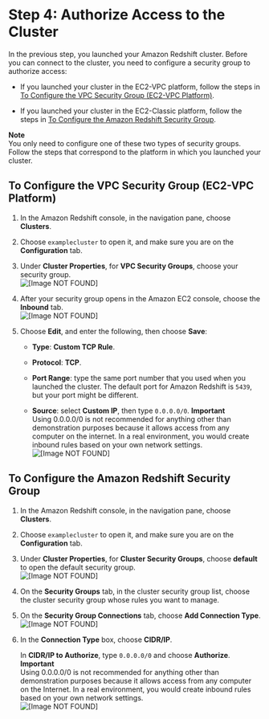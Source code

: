 # Step 4: Authorize Access to the Cluster<a name="rs-gsg-authorize-cluster-access"></a>

In the previous step, you launched your Amazon Redshift cluster\. Before you can connect to the cluster, you need to configure a security group to authorize access: 

+ If you launched your cluster in the EC2\-VPC platform, follow the steps in [To Configure the VPC Security Group \(EC2\-VPC Platform\)](#rs-gsg-how-to-authorize-access-vpc-security-group)\.

+ If you launched your cluster in the EC2\-Classic platform, follow the steps in [To Configure the Amazon Redshift Security Group](#rs-gsg-how-to-authorize-access-cluster-security-group)\.

**Note**  
You only need to configure one of these two types of security groups\. Follow the steps that correspond to the platform in which you launched your cluster\.

## To Configure the VPC Security Group \(EC2\-VPC Platform\)<a name="rs-gsg-how-to-authorize-access-vpc-security-group"></a>

1. In the Amazon Redshift console, in the navigation pane, choose **Clusters**\.

1. Choose `examplecluster` to open it, and make sure you are on the **Configuration** tab\.

1. Under **Cluster Properties**, for **VPC Security Groups**, choose your security group\.  
![\[Image NOT FOUND\]](http://docs.aws.amazon.com/redshift/latest/gsg/images/rs-gsg-clusters-config-vpc-security-group.png)

1. After your security group opens in the Amazon EC2 console, choose the **Inbound** tab\.  
![\[Image NOT FOUND\]](http://docs.aws.amazon.com/redshift/latest/gsg/images/rs-gsg-security-vpc-security-group-select.png)

1. Choose **Edit**, and enter the following, then choose **Save**: 

   + **Type**: **Custom TCP Rule**\.

   + **Protocol**: **TCP**\.

   + **Port Range**: type the same port number that you used when you launched the cluster\. The default port for Amazon Redshift is `5439`, but your port might be different\.

   + **Source**: select **Custom IP**, then type `0.0.0.0/0`\.
**Important**  
Using 0\.0\.0\.0/0 is not recommended for anything other than demonstration purposes because it allows access from any computer on the internet\. In a real environment, you would create inbound rules based on your own network settings\.  
![\[Image NOT FOUND\]](http://docs.aws.amazon.com/redshift/latest/gsg/images/rs-gsg-security-vpc-security-group-authorize.png)

## To Configure the Amazon Redshift Security Group<a name="rs-gsg-how-to-authorize-access-cluster-security-group"></a>

1. In the Amazon Redshift console, in the navigation pane, choose **Clusters**\.

1. Choose `examplecluster` to open it, and make sure you are on the **Configuration** tab\.

1. Under **Cluster Properties**, for **Cluster Security Groups**, choose **default** to open the default security group\.  
![\[Image NOT FOUND\]](http://docs.aws.amazon.com/redshift/latest/gsg/images/rs-gsg-clusters-config-cluster-security-group.png)

1. On the **Security Groups** tab, in the cluster security group list, choose the cluster security group whose rules you want to manage\.

1. On the **Security Group Connections** tab, choose **Add Connection Type**\.  
![\[Image NOT FOUND\]](http://docs.aws.amazon.com/redshift/latest/gsg/images/security-group-modify-10.png)

1. In the **Connection Type** box, choose **CIDR/IP**\.

    In **CIDR/IP to Authorize**, type `0.0.0.0/0` and choose **Authorize**\. 
**Important**  
Using 0\.0\.0\.0/0 is not recommended for anything other than demonstration purposes because it allows access from any computer on the Internet\. In a real environment, you would create inbound rules based on your own network settings\.   
![\[Image NOT FOUND\]](http://docs.aws.amazon.com/redshift/latest/gsg/images/security-group-modify-20.png)